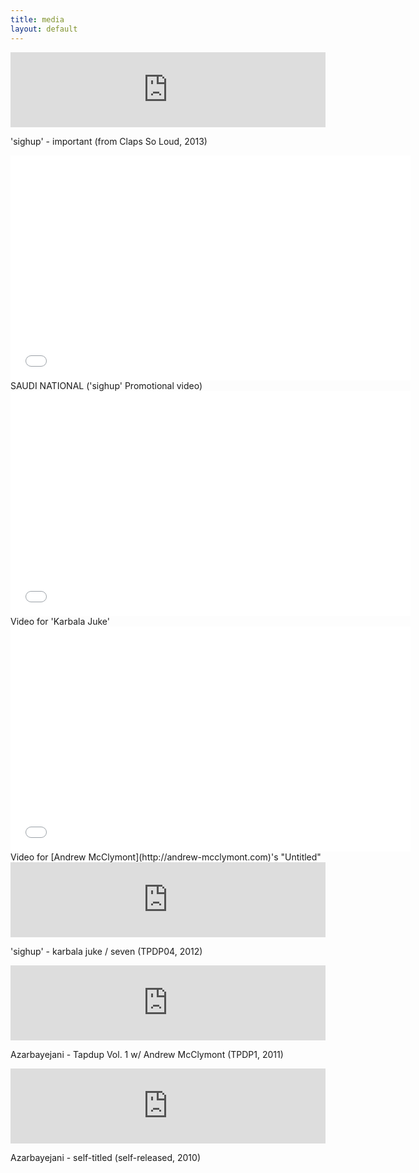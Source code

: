 ```yaml
---
title: media 
layout: default
---
```


<iframe style="border: 0; width: 100%; height: 120px;" 
  src="http://bandcamp.com/EmbeddedPlayer/album=671869779/size=medium/bgcol=ffffff/linkcol=333333/t=4/transparent=true/" seamless='1'>
  <a href="http://tapdup.bandcamp.com/album/claps-so-loud">CLAPS SO LOUD by SIGHUP</a>
</iframe>
<p>'sighup' - important (from Claps So Loud, 2013)</p>

<div class="flex-video"><iframe width="640" height="360" src="//www.youtube-nocookie.com/embed/0OE6_xhV3XA?rel=0" frameborder="0" allowfullscreen='1'>
</iframe></div>
SAUDI NATIONAL ('sighup' Promotional video)

<div class="flex-video"><iframe width="640" height="360" src="//www.youtube-nocookie.com/embed/QHIGa4qf9aA" frameborder="0" allowfullscreen='1'>
</iframe></div>
Video for 'Karbala Juke'


<div class="flex-video"><iframe width="640" height="360" src="//www.youtube-nocookie.com/embed/T9o5aY5p3Vg" frameborder="0" allowfullscreen='1'>
</iframe></div>
Video for [Andrew McClymont](http://andrew-mcclymont.com)'s "Untitled"

<iframe style="border: 0; width: 100%; height: 120px;" 
  src="http://bandcamp.com/EmbeddedPlayer/album=142568606/size=medium/bgcol=ffffff/linkcol=333333/transparent=true/" seamless='1'>
  <a href="http://tapdup.bandcamp.com/album/karbala">Karbala by &#39;sighup&#39;</a>
</iframe>
<p>'sighup' - karbala juke / seven (TPDP04, 2012)</p>

<iframe style="border: 0; width: 100%; height: 120px;" src="http://bandcamp.com/EmbeddedPlayer/album=3558372622/size=medium/bgcol=ffffff/linkcol=333333/transparent=true/" seamless='1'><a href="http://tapdup.bandcamp.com/album/tapdup-vol-1">Tapdup Vol. 1 by Azarbayejani // McClymont</a>
</iframe>

Azarbayejani - Tapdup Vol. 1 w/ Andrew McClymont (TPDP1, 2011)

<iframe style="border: 0; width: 100%; height: 120px;" src="http://bandcamp.com/EmbeddedPlayer/album=2831284865/size=medium/bgcol=ffffff/linkcol=333333/transparent=true/" seamless='1'><a href="http://azarbayejani.bandcamp.com/album/azarbayejani">Azarbayejani by Azarbayejani</a>
</iframe>

Azarbayejani - self-titled (self-released, 2010)
